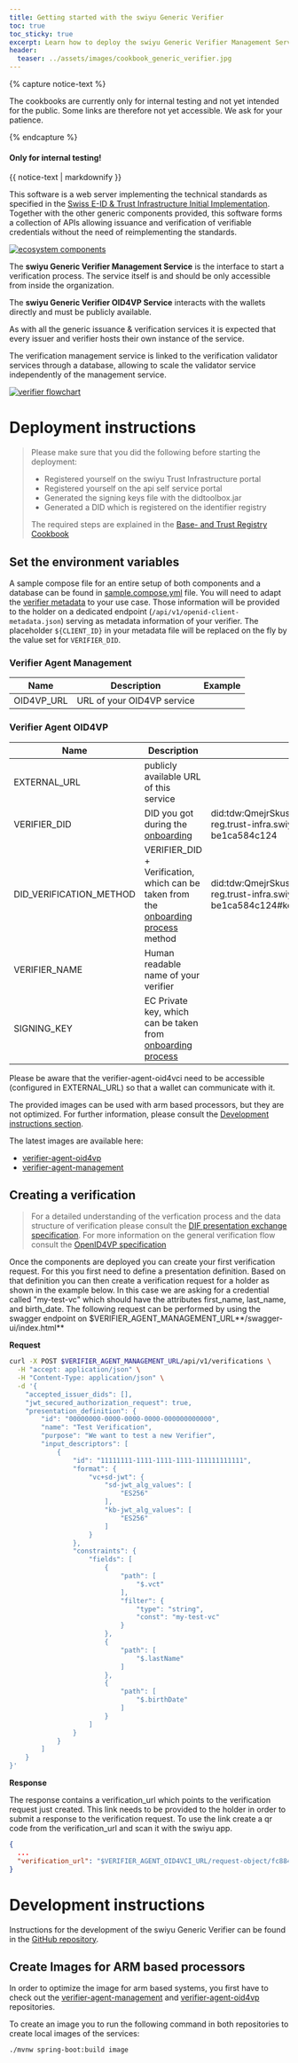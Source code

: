 ```yaml
---
title: Getting started with the swiyu Generic Verifier
toc: true
toc_sticky: true
excerpt: Learn how to deploy the swiyu Generic Verifier Management Service
header:
  teaser: ../assets/images/cookbook_generic_verifier.jpg
---
```


{% capture notice-text %}

The cookbooks are currently only for internal testing and not yet intended for the public. Some links are therefore not yet accessible. We ask for your patience.

{% endcapture %}

<div class="notice--danger">
  <h4 class="no_toc">Only for internal testing!</h4>
  {{ notice-text | markdownify }}
</div>

This software is a web server implementing the technical standards as specified in the [Swiss E-ID & Trust Infrastructure Initial Implementation](https://swiyu-admin-ch.github.io/initial-technology/). Together with the other generic components provided, this software forms a collection of APIs allowing issuance and verification of verifiable credentials without the need of reimplementing the standards.

[![ecosystem components](../../assets/images/components.png)](../../assets/images/components.png)

The **swiyu Generic Verifier Management Service** is the interface to start a verification process. The service itself is and should be only accessible from inside the organization.

The **swiyu Generic Verifier OID4VP Service** interacts with the wallets directly and must be publicly available.

As with all the generic issuance & verification services it is expected that every issuer and verifier hosts their own instance of the service.

The verification management service is linked to the verification validator services through a database, allowing to scale the validator service independently of the management service.

[![verifier flowchart](../../assets/images/cookbook_generic_verifier_model.png)](../../assets/images/cookbook_generic_verifier_model.png)

# Deployment instructions

> Please make sure that you did the following before starting the deployment:
>
> - Registered yourself on the swiyu Trust Infrastructure portal
> - Registered yourself on the api self service portal
> - Generated the signing keys file with the didtoolbox.jar
> - Generated a DID which is registered on the identifier registry
>
> The required steps are explained in the [Base- and Trust Registry Cookbook](https://swiyu-admin-ch.github.io/cookbooks/onboarding-base-and-trust-registry/)

## Set the environment variables

A sample compose file for an entire setup of both components and a database can be found in [sample.compose.yml](https://github.com/swiyu-admin-ch/eidch-verifier-agent-management/blob/main/sample.compose.yml) file. You will need to adapt the
[verifier metadata](https://github.com/swiyu-admin-ch/eidch-verifier-agent-management/blob/main/sample.compose.yml#L35) to your use case.
Those information will be provided to the holder on a dedicated endpoint (`/api/v1/openid-client-metadata.json`) serving as metadata information of your verifier.
The placeholder `${CLIENT_ID}` in your metadata file will be replaced on the fly by the value set for `VERIFIER_DID`.

### Verifier Agent Management

| Name       | Description                | Example |
| ---------- | -------------------------- | ------- |
| OID4VP_URL | URL of your OID4VP service |

### Verifier Agent OID4VP

| Name                    | Description                                                                                                                                                                                                                  | Example                                                                                                                                                     |
| ----------------------- | ---------------------------------------------------------------------------------------------------------------------------------------------------------------------------------------------------------------------------- | ----------------------------------------------------------------------------------------------------------------------------------------------------------- |
| EXTERNAL_URL            | publicly available URL of this service                                                                                                                                                                                       |                                                                                                                                                             |
| VERIFIER_DID            | DID you got during the [onboarding](https://swiyu-admin-ch.github.io/cookbooks/onboarding-base-and-trust-registry/#create-a-did-or-create-the-did-log-you-need-to-continue)                                                  | did:tdw:QmejrSkusQgeM6FfA23L6NPoLy3N8aaiV6X5Ysvb47WSj8:identifier-reg.trust-infra.swiyu-int.admin.ch:api:v1:did:ff8eb859-6996-4e51-a976-be1ca584c124        |
| DID_VERIFICATION_METHOD | VERIFIER_DID + Verification, which can be taken from the [onboarding process](https://swiyu-admin-ch.github.io/cookbooks/onboarding-base-and-trust-registry/#create-a-did-or-create-the-did-log-you-need-to-continue) method | did:tdw:QmejrSkusQgeM6FfA23L6NPoLy3N8aaiV6X5Ysvb47WSj8:identifier-reg.trust-infra.swiyu-int.admin.ch:api:v1:did:ff8eb859-6996-4e51-a976-be1ca584c124#key-01 |
| VERIFIER_NAME           | Human readable name of your verifier                                                                                                                                                                                         |
| SIGNING_KEY             | EC Private key, which can be taken from [onboarding process](https://swiyu-admin-ch.github.io/cookbooks/onboarding-base-and-trust-registry/#create-a-did-or-create-the-did-log-you-need-to-continue)                         |

Please be aware that the verifier-agent-oid4vci need to be accessible (configured in EXTERNAL_URL) so that a wallet can communicate with it.

The provided images can be used with arm based processors, but they are not optimized. For further information, please consult the [Development instructions section](#development-instructions).

The latest images are available here:

- [verifier-agent-oid4vp](https://github.com/orgs/swiyu-admin-ch/packages/container/package/eidch-verifier-agent-oid4vp)
- [verifier-agent-management](https://github.com/orgs/swiyu-admin-ch/packages/container/package/eidch-verifier-agent-management)

## Creating a verification

> For a detailed understanding of the verfication process and the data structure of verification please consult the
> [DIF presentation exchange specification](https://identity.foundation/presentation-exchange/#presentation-definition).
> For more information on the general verification flow consult the [OpenID4VP specification](https://openid.net/specs/openid-4-verifiable-presentations-1_0-20.html)

Once the components are deployed you can create your first verification request. For this you first need to define a presentation
definition. Based on that definition you can then create a verification request for a holder as shown in the example below.
In this case we are asking for a credential called "my-test-vc" which should have the attributes
first_name, last_name, and birth_date. The following request can be performed by using the swagger endpoint on $VERIFIER_AGENT_MANAGEMENT_URL**/swagger-ui/index.html**

**Request**

```bash
curl -X POST $VERIFIER_AGENT_MANAGEMENT_URL/api/v1/verifications \
  -H "accept: application/json" \
  -H "Content-Type: application/json" \
  -d '{
    "accepted_issuer_dids": [],
    "jwt_secured_authorization_request": true,
    "presentation_definition": {
        "id": "00000000-0000-0000-0000-000000000000",
        "name": "Test Verification",
        "purpose": "We want to test a new Verifier",
        "input_descriptors": [
            {
                "id": "11111111-1111-1111-1111-111111111111",
                "format": {
                    "vc+sd-jwt": {
                        "sd-jwt_alg_values": [
                            "ES256"
                        ],
                        "kb-jwt_alg_values": [
                            "ES256"
                        ]
                    }
                },
                "constraints": {
                    "fields": [
                        {
                            "path": [
                                "$.vct"
                            ],
                            "filter": {
                                "type": "string",
                                "const": "my-test-vc"
                            }
                        },
                        {
                            "path": [
                                "$.lastName"
                            ]
                        },
                        {
                            "path": [
                                "$.birthDate"
                            ]
                        }
                    ]
                }
            }
        ]
    }
}'
```

**Response**

The response contains a verification_url which points to the verification request just created. This link needs to be provided to the holder in order to submit a response to the verification request. To use the link create a qr code from the verification_url and scan it with the swiyu app.

```json
{
  ...
  "verification_url": "$VERIFIER_AGENT_OID4VCI_URL/request-object/fc884edd-7667-49e3-b961-04a98e7b5600"
}
```

# Development instructions

Instructions for the development of the swiyu Generic Verifier can be found in the [GitHub repository](https://github.com/swiyu-admin-ch/eidch-verifier-agent-management/blob/main/README.md).

## Create Images for ARM based processors

In order to optimize the image for arm based systems, you first have to check out the [verifier-agent-management](https://github.com/swiyu-admin-ch/eidch-verifier-agent-management) and [verifier-agent-oid4vp](https://github.com/swiyu-admin-ch/eidch-verifier-agent-oid4vp) repositories.

To create an image you to run the following command in both repositories to create local images of the services:

```bash
./mvnw spring-boot:build image
```
